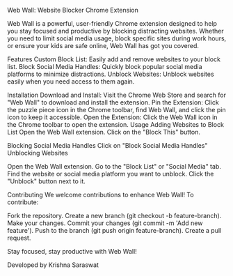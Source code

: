 Web Wall: Website Blocker Chrome Extension

Web Wall is a powerful, user-friendly Chrome extension designed to help you stay focused and productive by blocking distracting websites. Whether you need to limit social media usage, block specific sites during work hours, or ensure your kids are safe online, Web Wall has got you covered.

Features
Custom Block List: Easily add and remove websites to your block list.
Block Social Media Handles: Quickly block popular social media platforms to minimize distractions.
Unblock Websites: Unblock websites easily when you need access to them again.

Installation
Download and Install: Visit the Chrome Web Store and search for "Web Wall" to download and install the extension.
Pin the Extension: Click the puzzle piece icon in the Chrome toolbar, find Web Wall, and click the pin icon to keep it accessible.
Open the Extension: Click the Web Wall icon in the Chrome toolbar to open the extension.
Usage
Adding Websites to Block List
Open the Web Wall extension.
Click on the "Block This" button.

Blocking Social Media Handles
Click on "Block Social Media Handles"
Unblocking Websites

Open the Web Wall extension.
Go to the "Block List" or "Social Media" tab.
Find the website or social media platform you want to unblock.
Click the "Unblock" button next to it.

Contributing
We welcome contributions to enhance Web Wall! To contribute:

Fork the repository.
Create a new branch (git checkout -b feature-branch).
Make your changes.
Commit your changes (git commit -m 'Add new feature').
Push to the branch (git push origin feature-branch).
Create a pull request.



Stay focused, stay productive with Web Wall!


Developed by Krishna Saraswat
